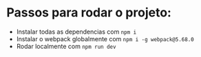 # Passos para rodar o projeto:

- Instalar todas as dependencias com `npm i`
- Instalar o webpack globalmente com `npm i -g webpack@5.68.0`
- Rodar localmente com `npm run dev`